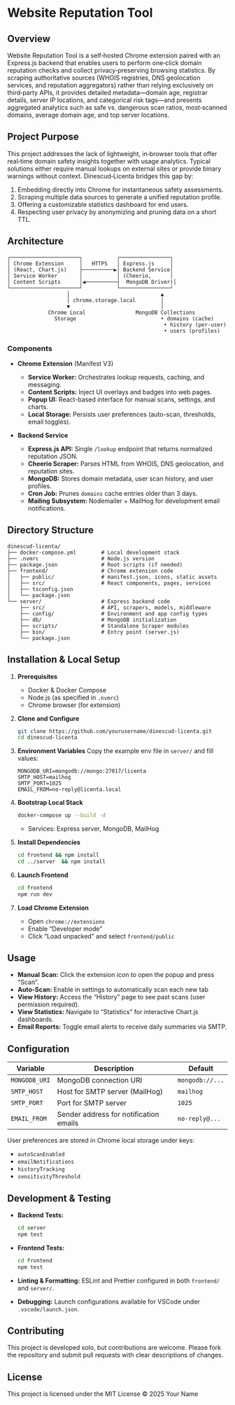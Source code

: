 # Website Reputation Tool

## Overview

Website Reputation Tool is a self‑hosted Chrome extension paired with an Express.js backend that enables users to perform one‑click domain reputation checks and collect privacy‑preserving browsing statistics. By scraping authoritative sources (WHOIS registries, DNS geolocation services, and reputation aggregators) rather than relying exclusively on third‑party APIs, it provides detailed metadata—domain age, registrar details, server IP locations, and categorical risk tags—and presents aggregated analytics such as safe vs. dangerous scan ratios, most‑scanned domains, average domain age, and top server locations.

## Project Purpose

This project addresses the lack of lightweight, in‑browser tools that offer real‑time domain safety insights together with usage analytics. Typical solutions either require manual lookups on external sites or provide binary warnings without context. Dinescud‑Licenta bridges this gap by:

1. Embedding directly into Chrome for instantaneous safety assessments.
2. Scraping multiple data sources to generate a unified reputation profile.
3. Offering a customizable statistics dashboard for end users.
4. Respecting user privacy by anonymizing and pruning data on a short TTL.

## Architecture

```plaintext
┌──────────────────────┐           ┌────────────────┐
│ Chrome Extension     │   HTTPS   │ Express.js     │
│ (React, Chart.js)    ├──────────▶│ Backend Service│
│ Service Worker       │           │ (Cheerio,      │
│ Content Scripts      │◀──────────┤  MongoDB Driver)│
└──────────────────────┘           └────────────────┘
                   │                             ▲
                   │ chrome.storage.local        │
                   ▼                             │
             Chrome Local                MongoDB Collections
               Storage                           • domains (cache)
                                                  • history (per-user)
                                                  • users (profiles)
```

### Components

* **Chrome Extension** (Manifest V3)

  * **Service Worker:** Orchestrates lookup requests, caching, and messaging.
  * **Content Scripts:** Inject UI overlays and badges into web pages.
  * **Popup UI:** React-based interface for manual scans, settings, and charts.
  * **Local Storage:** Persists user preferences (auto-scan, thresholds, email toggles).

* **Backend Service**

  * **Express.js API:** Single `/lookup` endpoint that returns normalized reputation JSON.
  * **Cheerio Scraper:** Parses HTML from WHOIS, DNS geolocation, and reputation sites.
  * **MongoDB:** Stores domain metadata, user scan history, and user profiles.
  * **Cron Job:** Prunes `domains` cache entries older than 3 days.
  * **Mailing Subsystem:** Nodemailer + MailHog for development email notifications.

## Directory Structure

```plaintext
dinescud-licenta/
├── docker-compose.yml        # Local development stack
├── .nvmrc                    # Node.js version
├── package.json              # Root scripts (if needed)
├── frontend/                 # Chrome extension code
│   ├── public/               # manifest.json, icons, static assets
│   ├── src/                  # React components, pages, services
│   ├── tsconfig.json
│   └── package.json
└── server/                   # Express backend code
    ├── src/                  # API, scrapers, models, middleware
    ├── config/               # Environment and app config types
    ├── db/                   # MongoDB initialization
    ├── scripts/              # Standalone Scraper modules
    ├── bin/                  # Entry point (server.js)
    └── package.json
```

## Installation & Local Setup

1. **Prerequisites**

   * Docker & Docker Compose
   * Node.js (as specified in `.nvmrc`)
   * Chrome browser (for extension)

2. **Clone and Configure**

   ```bash
   git clone https://github.com/yourusername/dinescud-licenta.git
   cd dinescud-licenta
   ```

3. **Environment Variables**
   Copy the example env file in `server/` and fill values:

   ```env
   MONGODB_URI=mongodb://mongo:27017/licenta
   SMTP_HOST=mailhog
   SMTP_PORT=1025
   EMAIL_FROM=no-reply@licenta.local
   ```

4. **Bootstrap Local Stack**

   ```bash
   docker-compose up --build -d
   ```

   * Services: Express server, MongoDB, MailHog

5. **Install Dependencies**

   ```bash
   cd frontend && npm install
   cd ../server  && npm install
   ```

6. **Launch Frontend**

   ```bash
   cd frontend
   npm run dev
   ```

7. **Load Chrome Extension**

   * Open `chrome://extensions`
   * Enable “Developer mode”
   * Click “Load unpacked” and select `frontend/public`

## Usage

* **Manual Scan:** Click the extension icon to open the popup and press “Scan”.
* **Auto-Scan:** Enable in settings to automatically scan each new tab
* **View History:** Access the “History” page to see past scans (user permission required).
* **View Statistics:** Navigate to “Statistics” for interactive Chart.js dashboards.
* **Email Reports:** Toggle email alerts to receive daily summaries via SMTP.

## Configuration

| Variable      | Description                            | Default         |
| ------------- | -------------------------------------- | --------------- |
| `MONGODB_URI` | MongoDB connection URI                 | `mongodb://...` |
| `SMTP_HOST`   | Host for SMTP server (MailHog)         | `mailhog`       |
| `SMTP_PORT`   | Port for SMTP server                   | `1025`          |
| `EMAIL_FROM`  | Sender address for notification emails | `no-reply@...`  |

User preferences are stored in Chrome local storage under keys:

* `autoScanEnabled`
* `emailNotifications`
* `historyTracking`
* `sensitivityThreshold`

## Development & Testing

* **Backend Tests:**

  ```bash
  cd server
  npm test
  ```
* **Frontend Tests:**

  ```bash
  cd frontend
  npm test
  ```
* **Linting & Formatting:** ESLint and Prettier configured in both `frontend/` and `server/`.
* **Debugging:** Launch configurations available for VSCode under `.vscode/launch.json`.

## Contributing

This project is developed solo, but contributions are welcome. Please fork the repository and submit pull requests with clear descriptions of changes.

## License

This project is licensed under the MIT License © 2025 Your Name
